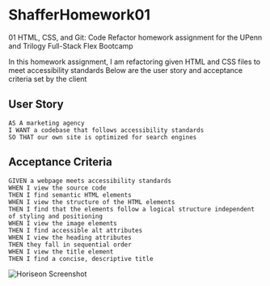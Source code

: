 # ShafferHomework01
01 HTML, CSS, and Git: Code Refactor homework assignment for the UPenn and Trilogy Full-Stack Flex Bootcamp

 In this homework assignment, I am refactoring given HTML and CSS files to meet accessibility standards
 Below are the user story and acceptance criteria set by the client

## User Story

```
AS A marketing agency
I WANT a codebase that follows accessibility standards
SO THAT our own site is optimized for search engines
```

## Acceptance Criteria

```
GIVEN a webpage meets accessibility standards
WHEN I view the source code
THEN I find semantic HTML elements
WHEN I view the structure of the HTML elements
THEN I find that the elements follow a logical structure independent of styling and positioning
WHEN I view the image elements
THEN I find accessible alt attributes
WHEN I view the heading attributes
THEN they fall in sequential order
WHEN I view the title element
THEN I find a concise, descriptive title
```

![Horiseon Screenshot](HoriseonMarketingScreenshot.png)

